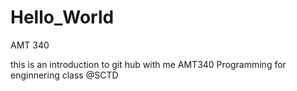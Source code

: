 # Hello_World
AMT 340 

this is an introduction to git hub with me AMT340 Programming for enginnering class @SCTD
